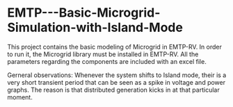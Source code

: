 # EMTP---Basic-Microgrid-Simulation-with-Island-Mode

This project contains the basic modeling of Microgrid in EMTP-RV. In order to run it, the Microgrid library must be installed in EMTP-RV.
All the parameters regarding the components are included with an excel file. 

Gerneral observations:
Whenever the system shifts to Island mode, their is a very short transient period that can be seen as a spike in voltage and power graphs. The reason is that distributed generation kicks in at that particular moment.
